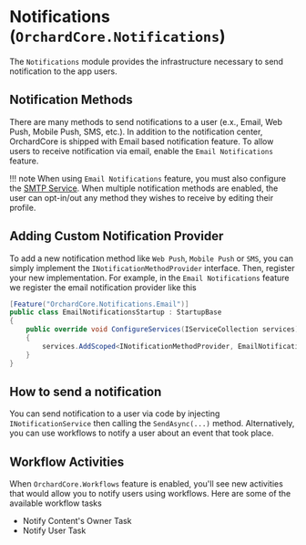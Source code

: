 # Notifications (`OrchardCore.Notifications`)

The `Notifications` module provides the infrastructure necessary to send notification to the app users.

## Notification Methods

There are many methods to send notifications to a user (e.x., Email, Web Push, Mobile Push, SMS, etc.). In addition to the notification center, OrchardCore is shipped with Email based notification feature. To allow users to receive notification via email, enable the `Email Notifications` feature. 

!!! note
When using `Email Notifications` feature, you must also configure the [SMTP Service](../Email/README.md). When multiple notification methods are enabled, the user can opt-in/out any method they wishes to receive by editing their profile.


## Adding Custom Notification Provider
To add a new notification method like `Web Push`, `Mobile Push` or `SMS`, you can simply implement the `INotificationMethodProvider` interface. Then, register your new implementation. For example, in the `Email Notifications` feature we register the email notification provider like this 

```C#
[Feature("OrchardCore.Notifications.Email")]
public class EmailNotificationsStartup : StartupBase
{
    public override void ConfigureServices(IServiceCollection services)
    {
        services.AddScoped<INotificationMethodProvider, EmailNotificationProvider>();
    }
}
```

## How to send a notification

You can send notification to a user via code by injecting `INotificationService` then calling the `SendAsync(...)` method. Alternatively, you can use workflows to notify a user about an event that took place.

## Workflow Activities
When `OrchardCore.Workflows` feature is enabled, you'll see new activities that would allow you to notify users using workflows. Here are some of the available workflow tasks
 - Notify Content's Owner Task
 - Notify User Task
